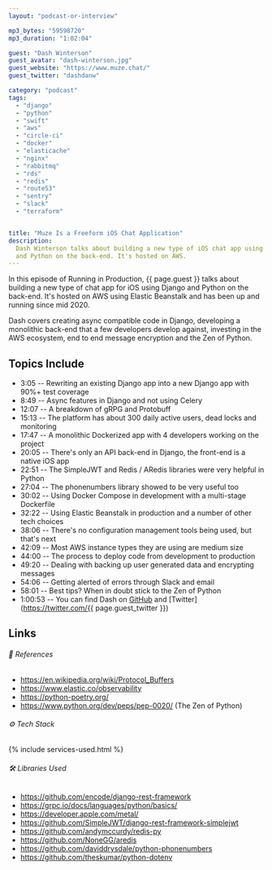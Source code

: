 ```yaml
---
layout: "podcast-or-interview"

mp3_bytes: "59598720"
mp3_duration: "1:02:04"

guest: "Dash Winterson"
guest_avatar: "dash-winterson.jpg"
guest_website: "https://www.muze.chat/"
guest_twitter: "dashdanw"

category: "podcast"
tags:
  - "django"
  - "python"
  - "swift"
  - "aws"
  - "circle-ci"
  - "docker"
  - "elasticache"
  - "nginx"
  - "rabbitmq"
  - "rds"
  - "redis"
  - "route53"
  - "sentry"
  - "slack"
  - "terraform"


title: "Muze Is a Freeform iOS Chat Application" 
description:
  Dash Winterson talks about building a new type of iOS chat app using Django
  and Python on the back-end. It's hosted on AWS.
---
```


In this episode of Running in Production, {{ page.guest }} talks about building
a new type of chat app for iOS using Django and Python on the back-end. It's
hosted on AWS using Elastic Beanstalk and has been up and running since mid
2020.

Dash covers creating async compatible code in Django, developing a monolithic
back-end that a few developers develop against, investing in the AWS ecosystem,
end to end message encryption and the Zen of Python.

## Topics Include

- 3:05 -- Rewriting an existing Django app into a new Django app with 90%+ test coverage
- 8:49 -- Async features in Django and not using Celery
- 12:07 -- A breakdown of gRPG and Protobuff
- 15:13 -- The platform has about 300 daily active users, dead locks and monitoring
- 17:47 -- A monolithic Dockerized app with 4 developers working on the project
- 20:05 -- There's only an API back-end in Django, the front-end is a native iOS app
- 22:51 -- The SimpleJWT and Redis / ARedis libraries were very helpful in Python
- 27:04 -- The phonenumbers library showed to be very useful too
- 30:02 -- Using Docker Compose in development with a multi-stage Dockerfile
- 32:22 -- Using Elastic Beanstalk in production and a number of other tech choices
- 38:06 -- There's no configuration management tools being used, but that's next
- 42:09 -- Most AWS instance types they are using are medium size
- 44:00 -- The process to deploy code from development to production
- 49:20 -- Dealing with backing up user generated data and encrypting messages
- 54:06 -- Getting alerted of errors through Slack and email
- 58:01 -- Best tips? When in doubt stick to the Zen of Python
- 1:00:53 -- You can find Dash on [GitHub](https://github.com/dashdanw) and [Twitter](https://twitter.com/{{ page.guest_twitter }})

## Links

###### 📄 References

- <https://en.wikipedia.org/wiki/Protocol_Buffers>
- <https://www.elastic.co/observability>
- <https://python-poetry.org/>
- <https://www.python.org/dev/peps/pep-0020/> (The Zen of Python)

###### ⚙️ Tech Stack

{% include services-used.html %}

###### 🛠 Libraries Used

- <https://github.com/encode/django-rest-framework>
- <https://grpc.io/docs/languages/python/basics/>
- <https://developer.apple.com/metal/>
- <https://github.com/SimpleJWT/django-rest-framework-simplejwt>
- <https://github.com/andymccurdy/redis-py>
- <https://github.com/NoneGG/aredis>
- <https://github.com/daviddrysdale/python-phonenumbers>
- <https://github.com/theskumar/python-dotenv>
